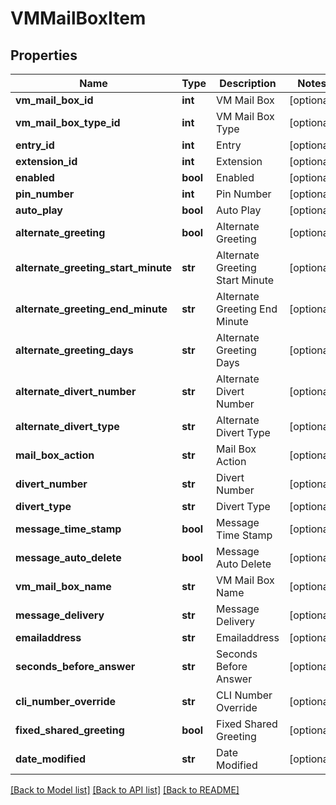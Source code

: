 # VMMailBoxItem

## Properties
Name | Type | Description | Notes
------------ | ------------- | ------------- | -------------
**vm_mail_box_id** | **int** | VM Mail Box | [optional] 
**vm_mail_box_type_id** | **int** | VM Mail Box Type | [optional] 
**entry_id** | **int** | Entry | [optional] 
**extension_id** | **int** | Extension | [optional] 
**enabled** | **bool** | Enabled | [optional] 
**pin_number** | **int** | Pin Number | [optional] 
**auto_play** | **bool** | Auto Play | [optional] 
**alternate_greeting** | **bool** | Alternate Greeting | [optional] 
**alternate_greeting_start_minute** | **str** | Alternate Greeting Start Minute | [optional] 
**alternate_greeting_end_minute** | **str** | Alternate Greeting End Minute | [optional] 
**alternate_greeting_days** | **str** | Alternate Greeting Days | [optional] 
**alternate_divert_number** | **str** | Alternate Divert Number | [optional] 
**alternate_divert_type** | **str** | Alternate Divert Type | [optional] 
**mail_box_action** | **str** | Mail Box Action | [optional] 
**divert_number** | **str** | Divert Number | [optional] 
**divert_type** | **str** | Divert Type | [optional] 
**message_time_stamp** | **bool** | Message Time Stamp | [optional] 
**message_auto_delete** | **bool** | Message Auto Delete | [optional] 
**vm_mail_box_name** | **str** | VM Mail Box Name | [optional] 
**message_delivery** | **str** | Message Delivery | [optional] 
**emailaddress** | **str** | Emailaddress | [optional] 
**seconds_before_answer** | **str** | Seconds Before Answer | [optional] 
**cli_number_override** | **str** | CLI Number Override | [optional] 
**fixed_shared_greeting** | **bool** | Fixed Shared Greeting | [optional] 
**date_modified** | **str** | Date Modified | [optional] 

[[Back to Model list]](../README.md#documentation-for-models) [[Back to API list]](../README.md#documentation-for-api-endpoints) [[Back to README]](../README.md)


